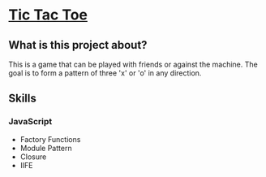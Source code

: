 <h1><a href="https://kaiopratess.github.io/tic-tac-toe/">Tic Tac Toe</a></h1>

<h2>What is this project about?</h2>
<p>This is a game that can be played with friends or against the machine. The goal is to form a pattern of three 'x' or 'o' in any direction.</p>

<h2>Skills</h2>
<h3>JavaScript</h3>
<ul>
  <li>Factory Functions</li>
  <li>Module Pattern</li>
  <li>Closure</li>
  <li>IIFE</li>
</ul>
